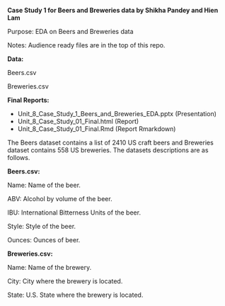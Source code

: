 **Case Study 1 for Beers and Breweries data by Shikha Pandey and Hien Lam**

Purpose: EDA on Beers and Breweries data 

Notes: Audience ready files are in the top of this repo.

**Data:**

Beers.csv 

Breweries.csv


**Final Reports:**

- Unit_8_Case_Study_1_Beers_and_Breweries_EDA.pptx (Presentation) 
- Unit_8_Case_Study_01_Final.html (Report) 
- Unit_8_Case_Study_01_Final.Rmd (Report Rmarkdown)

The Beers dataset contains a list of 2410 US craft beers and Breweries dataset contains 558 US breweries. The datasets descriptions are as follows.

**Beers.csv:**

Name: Name of the beer.

ABV: Alcohol by volume of the beer.

IBU: International Bitterness Units of the beer.

Style: Style of the beer.

Ounces: Ounces of beer.


**Breweries.csv:**

Name: Name of the brewery.

City: City where the brewery is located.

State: U.S. State where the brewery is located.
